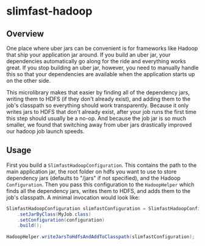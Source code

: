 # slimfast-hadoop

## Overview ##

One place where uber jars can be convenient is for frameworks like Hadoop that ship your application jar around.
If you build an uber jar, your dependencies automatically go along for the ride and everything works great. If
you stop building an uber jar, however, you need to manually handle this so that your dependencies are available
when the application starts up on the other side. 

This microlibrary makes that easier by finding all of the dependency jars, writing them to HDFS (if they don't 
already exist), and adding them to the job's classpath so everything should work transparently. Because it only 
writes jars to HDFS that don't already exist, after your job runs the first time this step should usually be a 
no-op. And because the job jar is so much smaller, we found that switching away from uber jars drastically 
improved our hadoop job launch speeds.

## Usage ##

First you build a `SlimfastHadoopConfiguration`. This contains the path to the main application jar, the root
folder on hdfs you want to use to store dependency jars (defaults to "/jars" if not specified), and the Hadoop 
`Configuration`. Then you pass this configuration to the `HadoopHelper` which finds all the dependency jars, 
writes them to HDFS, and adds them to the job's classpath. A minimal invocation would look like:

```java
SlimfastHadoopConfiguration slimfastConfiguration = SlimfastHadoopConfiguration.newBuilder()
    .setJarByClass(MyJob.class)
    .setConfiguration(configuration)
    .build();
    
HadoopHelper.writeJarsToHdfsAndAddToClasspath(slimfastConfiguration);    
```
